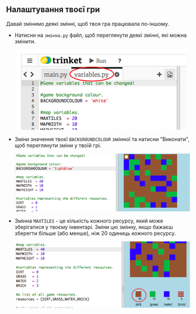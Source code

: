 ## Налаштування твоєї гри

Давай змінимо деякі змінні, щоб твоя гра працювала по-іншому.

+ Натисни на `змінна.py` файл, щоб переглянути деякі змінні, які можна змінити.
    
    ![знімок екрану](images/craft-variables.png)

+ Зміни значення твоєї `BACKGROUNDCOLOUR` змінної та натисни "Виконати", щоб переглянути зміни у твоїй грі.
    
    ![знімок екрану](images/craft-background.png)

+ Змінна `MAXTILES` - це кількість кожного ресурсу, який може зберігатися у твоєму інвентарі. Зміни цю змінну, якщо бажаєш зберегти більше (або менше), ніж 20 одиниць кожного ресурсу.
    
    ![знімок екрану](images/craft-maxtiles.png)